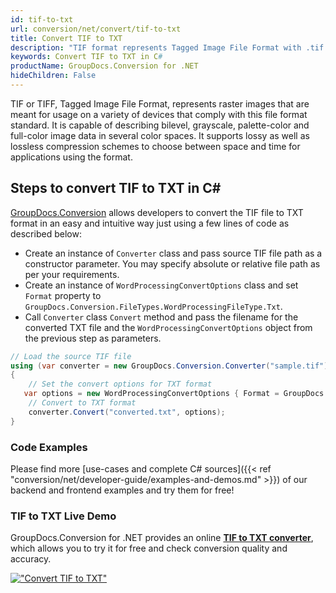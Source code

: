 ```yaml
---
id: tif-to-txt
url: conversion/net/convert/tif-to-txt
title: Convert TIF to TXT
description: "TIF format represents Tagged Image File Format with .tif extension. Learn how to convert TIF to TXT file programmatically in C# language using GroupDocs.Conversion for .NET library."
keywords: Convert TIF to TXT in C#
productName: GroupDocs.Conversion for .NET
hideChildren: False
---
```


TIF or TIFF, Tagged Image File Format, represents raster images that are meant for usage on a variety of devices that comply with this file format standard. It is capable of describing bilevel, grayscale, palette-color and full-color image data in several color spaces. It supports lossy as well as lossless compression schemes to choose between space and time for applications using the format.

## Steps to convert TIF to TXT in C#

[GroupDocs.Conversion](https://products.groupdocs.com/conversion/net) allows developers to convert the TIF file to TXT format in an easy and intuitive way just using a few lines of code as described below:

* Create an instance of `Converter` class and pass source TIF file path as a constructor parameter. You may specify absolute or relative file path as per your requirements. 
* Create an instance of `WordProcessingConvertOptions` class and set `Format` property to `GroupDocs.Conversion.FileTypes.WordProcessingFileType.Txt`.
* Call `Converter` class `Convert` method and pass the filename for the converted TXT file and the `WordProcessingConvertOptions` object from the previous step as parameters.

```csharp
// Load the source TIF file
using (var converter = new GroupDocs.Conversion.Converter("sample.tif"))
{
    // Set the convert options for TXT format
   var options = new WordProcessingConvertOptions { Format = GroupDocs.Conversion.FileTypes.WordProcessingFileType.Txt };
    // Convert to TXT format
    converter.Convert("converted.txt", options);
}
```

### Code Examples

Please find more [use-cases and complete C# sources]({{< ref "conversion/net/developer-guide/examples-and-demos.md" >}}) of our backend and frontend examples and try them for free!

### TIF to TXT Live Demo

GroupDocs.Conversion for .NET provides an online [**TIF to TXT converter**](https://products.groupdocs.app/conversion/tif-to-txt), which allows you to try it for free and check conversion quality and accuracy.

[!["Convert TIF to TXT"](conversion/net/images/convert-to-txt/convert-tif-to-txt.png)](https://products.groupdocs.app/conversion/tif-to-txt)